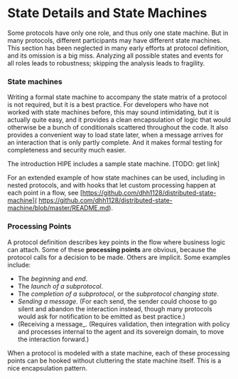 # State Details and State Machines

Some protocols have only one role, and thus only one state machine.
But in many protocols, different participants may have different state
machines. This section has been neglected in many early efforts at protocol
definition, and its omission is a big miss. Analyzing all possible states
and events for all roles leads to robustness; skipping the analysis leads
to fragility.

### State machines

Writing a formal state machine to accompany the state matrix of a protocol
is not required, but it is a best practice. For developers who have not worked
with state machines before, this may sound intimidating, but it is actually
quite easy, and it provides a clean encapsulation of logic that would otherwise
be a bunch of conditionals scattered throughout the code. It also provides a
convenient way to load state later, when a message arrives for an interaction
that is only partly complete. And it makes formal testing for completeness and
security much easier.

The introduction HIPE includes a sample state machine. [TODO: get link]

For an extended example of how state machines can be used, including in nested
protocols, and with hooks that let custom processing happen at each point in
a flow, see [https://github.com/dhh1128/distributed-state-machine](
https://github.com/dhh1128/distributed-state-machine/blob/master/README.md).

### Processing Points

A protocol definition describes key points in the flow where business logic
can attach. Some of these __processing points__ are obvious, because the
protocol calls for a decision to be made. Others are implicit. Some examples
include:

* The _beginning_ and _end_.
* The _launch of a subprotocol_.
* The _completion of a subprotocol_, or the _subprotocol changing state_.
* _Sending a message_. (For each send, the sender could choose to go silent
and abandon the interaction instead, though many
protocols would ask for notification to be emitted as best practice.)
* (Receiving a message_. (Requires validation, then integration
with policy and processes internal to the agent and its sovereign domain,
to move the interaction forward.)

When a protocol is modeled with a state machine, each of these processing
points can be hooked without cluttering the state machine itself. This is
a nice encapsulation pattern.

